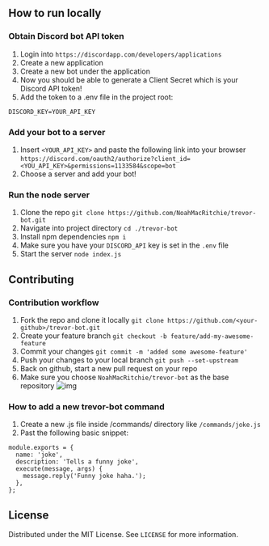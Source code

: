 ## How to run locally

### Obtain Discord bot API token
1. Login into `https://discordapp.com/developers/applications`
1. Create a new application
1. Create a new bot under the application
1. Now you should be able to generate a Client Secret which is your Discord API token!
1. Add the token to a .env file in the project root:
```
DISCORD_KEY=YOUR_API_KEY
```

### Add your bot to a server
1. Insert `<YOUR_API_KEY>` and paste the following link into your browser `https://discord.com/oauth2/authorize?client_id=<YOU_API_KEY>&permissions=1133584&scope=bot`
1. Choose a server and add your bot!

### Run the node server
1. Clone the repo `git clone https://github.com/NoahMacRitchie/trevor-bot.git`
1. Navigate into project directory `cd ./trevor-bot`
1. Install npm dependencies `npm i`
1. Make sure you have your `DISCORD_API` key is set in the `.env` file
1. Start the server `node index.js`

## Contributing

### Contribution workflow
1. Fork the repo and clone it locally `git clone https://github.com/<your-github>/trevor-bot.git`
1. Create your feature branch `git checkout -b feature/add-my-awesome-feature`
1. Commit your changes `git commit -m 'added some awesome-feature'`
1. Push your changes to your local branch `git push --set-upstream`
1. Back on github, start a new pull request on your repo
1. Make sure you choose `NoahMacRitchie/trevor-bot` as the base repository ![img](https://cdn.discordapp.com/attachments/820540696418189312/820554940783001610/unknown.png)

### How to add a new trevor-bot command
1. Create a new .js file inside /commands/ directory like `/commands/joke.js`
1. Past the following basic snippet:
```
module.exports = {
  name: 'joke',
  description: 'Tells a funny joke',
  execute(message, args) {
    message.reply('Funny joke haha.');
  },
};
```

## License

Distributed under the MIT License. See `LICENSE` for more information.
